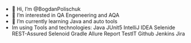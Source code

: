 - 👋 Hi, I’m @BogdanPolischuk
- 👀 I’m interested in QA Engeneering and AQA
- 🌱 I’m currently learning Java and auto tools
-  Im using
Tools and technologies:
Java JUnit5 IntelliJ IDEA Selenide REST-Assured Selenoid Gradle Allure Report TestIT Github Jenkins Jira 
<!---
BogdanPolischuk/BogdanPolischuk is a ✨ special ✨ repository because its `README.md` (this file) appears on your GitHub profile.
You can click the Preview link to take a look at your changes.
--->
